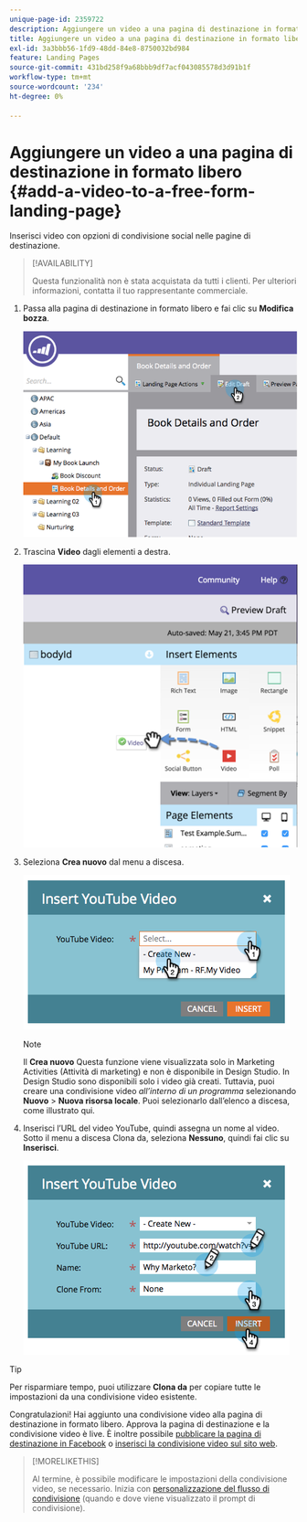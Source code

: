 ```yaml
---
unique-page-id: 2359722
description: Aggiungere un video a una pagina di destinazione in formato libero - Documenti Marketo - Documentazione del prodotto
title: Aggiungere un video a una pagina di destinazione in formato libero
exl-id: 3a3bbb56-1fd9-48dd-84e8-8750032bd984
feature: Landing Pages
source-git-commit: 431bd258f9a68bbb9df7acf043085578d3d91b1f
workflow-type: tm+mt
source-wordcount: '234'
ht-degree: 0%

---
```


# Aggiungere un video a una pagina di destinazione in formato libero {#add-a-video-to-a-free-form-landing-page}

Inserisci video con opzioni di condivisione social nelle pagine di destinazione.

>[!AVAILABILITY]
>
>Questa funzionalità non è stata acquistata da tutti i clienti. Per ulteriori informazioni, contatta il tuo rappresentante commerciale.

1. Passa alla pagina di destinazione in formato libero e fai clic su **Modifica bozza**.

   ![](assets/image2014-9-17-11-3a28-3a51.png)

1. Trascina **Video** dagli elementi a destra.

   ![](assets/image2015-5-21-15-3a46-3a34.png)

1. Seleziona **Crea nuovo** dal menu a discesa.

   ![](assets/image2014-9-17-11-3a29-3a8.png)

   >[!NOTE]
   >
   >Il **Crea nuovo** Questa funzione viene visualizzata solo in Marketing Activities (Attività di marketing) e non è disponibile in Design Studio. In Design Studio sono disponibili solo i video già creati. Tuttavia, puoi creare una condivisione video _all’interno di un programma_ selezionando **Nuovo** > **Nuova risorsa locale**. Puoi selezionarlo dall’elenco a discesa, come illustrato qui.

1. Inserisci l’URL del video YouTube, quindi assegna un nome al video. Sotto il menu a discesa Clona da, seleziona **Nessuno**, quindi fai clic su **Inserisci**.

   ![](assets/image2014-9-17-11-3a29-3a15.png)

>[!TIP]
>
>Per risparmiare tempo, puoi utilizzare **Clona da** per copiare tutte le impostazioni da una condivisione video esistente.

Congratulazioni! Hai aggiunto una condivisione video alla pagina di destinazione in formato libero. Approva la pagina di destinazione e la condivisione video è live. È inoltre possibile [pubblicare la pagina di destinazione in Facebook](/help/marketo/product-docs/demand-generation/facebook/publish-landing-pages-to-facebook.md) o [inserisci la condivisione video sul sito web](/help/marketo/product-docs/demand-generation/social/social-functions/deploy-social-on-your-website.md).

>[!MORELIKETHIS]
>
>Al termine, è possibile modificare le impostazioni della condivisione video, se necessario. Inizia con  [personalizzazione del flusso di condivisione](/help/marketo/product-docs/demand-generation/social/configuring-social-actions/customize-video-share-flow.md) (quando e dove viene visualizzato il prompt di condivisione).
